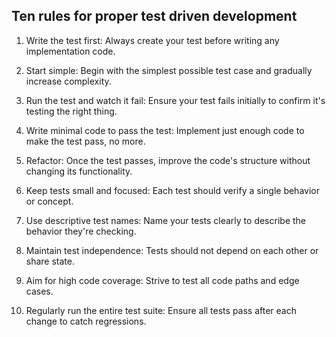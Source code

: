 ## Ten rules for proper test driven development

1. Write the test first: Always create your test before writing any implementation code.

2. Start simple: Begin with the simplest possible test case and gradually increase complexity.

3. Run the test and watch it fail: Ensure your test fails initially to confirm it's testing the right thing.

4. Write minimal code to pass the test: Implement just enough code to make the test pass, no more.

5. Refactor: Once the test passes, improve the code's structure without changing its functionality.

6. Keep tests small and focused: Each test should verify a single behavior or concept.

7. Use descriptive test names: Name your tests clearly to describe the behavior they're checking.

8. Maintain test independence: Tests should not depend on each other or share state.

9. Aim for high code coverage: Strive to test all code paths and edge cases.

10. Regularly run the entire test suite: Ensure all tests pass after each change to catch regressions.
